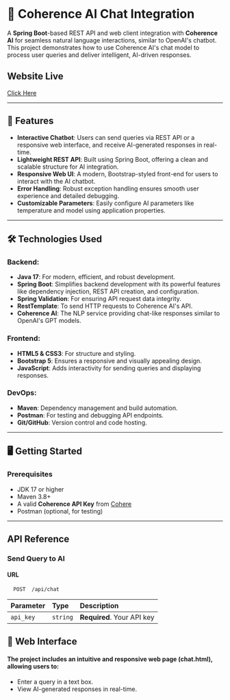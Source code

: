 # 🚀 Coherence AI Chat Integration  
A **Spring Boot**-based REST API and web client integration with **Coherence AI** for seamless natural language interactions, similar to OpenAI's chatbot. This project demonstrates how to use Coherence AI's chat model to process user queries and deliver intelligent, AI-driven responses.

## Website Live
[Click Here](https://coherence-ai-production.up.railway.app/chat.html)

---

## 🌟 **Features**
- **Interactive Chatbot**: Users can send queries via REST API or a responsive web interface, and receive AI-generated responses in real-time.  
- **Lightweight REST API**: Built using Spring Boot, offering a clean and scalable structure for AI integration.  
- **Responsive Web UI**: A modern, Bootstrap-styled front-end for users to interact with the AI chatbot.  
- **Error Handling**: Robust exception handling ensures smooth user experience and detailed debugging.  
- **Customizable Parameters**: Easily configure AI parameters like temperature and model using application properties.  

---

## 🛠️ **Technologies Used**
### **Backend**:
- **Java 17**: For modern, efficient, and robust development.
- **Spring Boot**: Simplifies backend development with its powerful features like dependency injection, REST API creation, and configuration.
- **Spring Validation**: For ensuring API request data integrity.
- **RestTemplate**: To send HTTP requests to Coherence AI's API.  
- **Coherence AI**: The NLP service providing chat-like responses similar to OpenAI's GPT models.

### **Frontend**:
- **HTML5 & CSS3**: For structure and styling.
- **Bootstrap 5**: Ensures a responsive and visually appealing design.
- **JavaScript**: Adds interactivity for sending queries and displaying responses.

### **DevOps**:
- **Maven**: Dependency management and build automation.
- **Postman**: For testing and debugging API endpoints.
- **Git/GitHub**: Version control and code hosting.

---

## 🖥️ **Getting Started**
### **Prerequisites**
- JDK 17 or higher
- Maven 3.8+
- A valid **Coherence API Key** from [Cohere](https://cohere.com)
- Postman (optional, for testing)

---

## API Reference
### Send Query to AI
#### URL

```http
  POST  /api/chat
```

| Parameter | Type     | Description                |
| :-------- | :------- | :------------------------- |
| `api_key` | `string` | **Required**. Your API key |


## 🎨 **Web Interface**
#### The project includes an intuitive and responsive web page (chat.html), allowing users to:

- Enter a query in a text box.
- View AI-generated responses in real-time.

